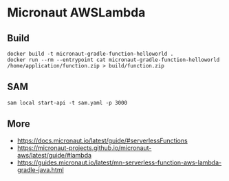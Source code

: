 # Micronaut AWSLambda



## Build

```shell
docker build -t micronaut-gradle-function-helloworld .
docker run --rm --entrypoint cat micronaut-gradle-function-helloworld /home/application/function.zip > build/function.zip
```

## SAM

```shell
sam local start-api -t sam.yaml -p 3000
```

## More
- https://docs.micronaut.io/latest/guide/#serverlessFunctions
- https://micronaut-projects.github.io/micronaut-aws/latest/guide/#lambda
- https://guides.micronaut.io/latest/mn-serverless-function-aws-lambda-gradle-java.html
